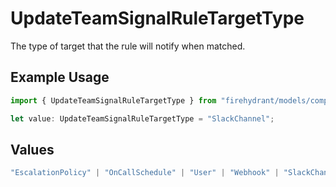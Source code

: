# UpdateTeamSignalRuleTargetType

The type of target that the rule will notify when matched.

## Example Usage

```typescript
import { UpdateTeamSignalRuleTargetType } from "firehydrant/models/components";

let value: UpdateTeamSignalRuleTargetType = "SlackChannel";
```

## Values

```typescript
"EscalationPolicy" | "OnCallSchedule" | "User" | "Webhook" | "SlackChannel"
```